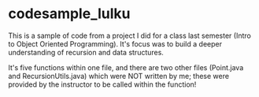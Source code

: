 # codesample_lulku
This is a sample of code from a project I did for a class last semester (Intro to Object Oriented Programming). It's focus was to build a deeper understanding of recursion and data structures.

It's five functions within one file, and there are two other files (Point.java and RecursionUtils.java) which were NOT written by me; these were provided by the instructor to be called within the function!
